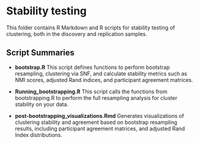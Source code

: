 # Stability testing
This folder contains R Markdown and R scripts for stability testing of clustering, both in the discovery and replication samples.

## Script Summaries
- **bootstrap.R** This script defines functions to perform bootstrap resampling, clustering via SNF, and calculate stability metrics such as NMI scores, adjusted Rand indices, and participant agreement matrices.

- **Running_bootstrapping.R**
This script calls the functions from bootstrapping.R to perform the full resampling analysis for cluster stability on your data.

- **post-bootstrapping_visualizations.Rmd**
Generates visualizations of clustering stability and agreement based on bootstrap resampling results, including participant agreement matrices, and adjusted Rand Index distributions.
